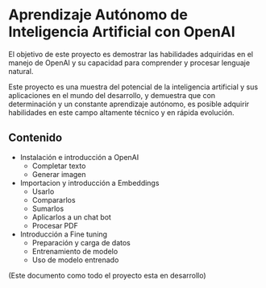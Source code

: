 # Aprendizaje Autónomo de Inteligencia Artificial con OpenAI

El objetivo de este proyecto es demostrar las habilidades adquiridas en el manejo de OpenAI y su capacidad para comprender y procesar lenguaje natural.

Este proyecto es una muestra del potencial de la inteligencia artificial y sus aplicaciones en el mundo del desarrollo, y demuestra que con determinación y un constante aprendizaje autónomo, es posible adquirir habilidades en este campo altamente técnico y en rápida evolución.

## Contenido

- Instalación e introducción a OpenAI
  - Completar texto
  - Generar imagen
- Importacion y introducción a Embeddings
  - Usarlo
  - Compararlos
  - Sumarlos
  - Aplicarlos a un chat bot
  - Procesar PDF
- Introducción a Fine tuning
  - Preparación y carga de datos
  - Entrenamiento de modelo
  - Uso de modelo entrenado

(Este documento como todo el proyecto esta en desarrollo)
